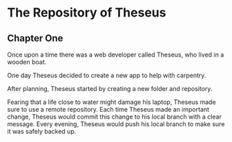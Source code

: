 # The Repository of Theseus

## Chapter One

Once upon a time there was a web developer called Theseus, who lived in a wooden boat.

One day Theseus decided to create a new app to help with carpentry.

After planning, Theseus started by creating a new folder and repository.

Fearing that a life close to water might damage his laptop, Theseus made sure to use a remote repository. Each time Theseus made an important change, Theseus would commit this change to his local branch with a clear message. Every evening, Theseus would push his local branch to make sure it was safely backed up.